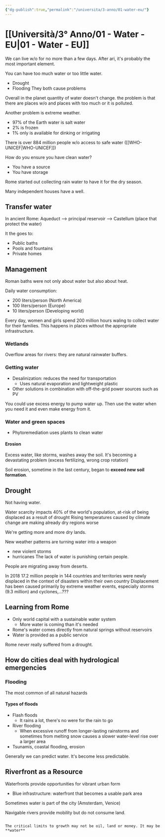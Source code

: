 ```yaml
---
{"dg-publish":true,"permalink":"/universita/3-anno/01-water-eu/"}
---
```


# [[Università/3° Anno/01 - Water - EU\|01 - Water - EU]]



We can live w/o for no more than a few days. After ari, it's probably the most important element.

You can have too much water or too little water.
- Drought
- Flooding
They both cause problems

Overall in the planet quantity of water doesn't change. 
the problem is that there are places w/o and places with too much or it is polluted.

Another problem is extreme weather. 

- 97% of the Earth water is salt water
- 2% is frozen
- 1% only is available for dinking or irrigating

There is over 884 million people w/o access to safe water ([[WHO-UNICEF\|WHO-UNICEF]])

How do you ensure you have clean water?
- You have a source
- You have storage

Rome started out collecting rain water to have it for the dry season.

Many independent houses have a well.

## Transfer water


In ancient Rome:
Aqueduct --> principal reservoir --> Castellum (place that protect the water)

It the goes to:
- Public baths
- Pools and fountains
- Private homes

## Management

Roman baths were not only about water but also about heat.

Daily water consumption:
- 200 liters/person (North America)
- 100 liters/person (Europe)
- 10 liters/person (Developing world)

Every day, women and girls spend 200 million hours waling to collect water for their families. This happens in places without the appropriate infrastructure.



### Wetlands

Overflow areas for rivers: they are natural rainwater buffers.

### Getting water

- Desalinization: reduces the need for transportation
	- Uses natural evaporation and lightweight plastic
- Other solutions in combination with off-the-grid power sources such as PV

You could use excess energy to pump water up. Then use the water when you need it and even make energy from it.

### Water and green spaces

- Phytoremediation uses plants to clean water

#### Erosion

Excess water, like storms, washes away the soil. 
It's becoming a devastating problem (excess fertilizing, wrong crop rotation)

Soil erosion, sometime in the last century, began to **exceed new soil formation**.

## Drought

Not having water.


Water scarcity impacts 40% of the world's population, at-risk of being displaced as a result of drought
Rising temperatures caused by climate change are making already dry regions worse

We're getting more and more dry lands.

New weather patterns are turning water into a weapon
- new violent storms
- hurricanes
The lack of water is punishing certain people.

People are migrating away from deserts.

In 2018 17.2 million people in 144 countries and territories were newly displaced in the context of disasters within their own country
Displacement has been caused primarily by extreme weather events, especially storms (9.3 million) and cyclones,...???


## Learning from Rome

- Only world capital with a sustainable water system
	- More water is coming than it's needed
- Rome's water comes directly from natural springs without reservoirs
- Water is provided as a public service

Rome never really suffered from a drought.

## How do cities deal with hydrological emergencies

### Flooding

The most common of all natural hazards

#### Types of floods

- Flash floods
	- It rains a lot, there's no were for the rain to go
- River flooding
	- When excessive runoff from longer-lasting rainstorms and sometimes from melting snow causes a slower water-level rise over a larger area
- Tsunamis, coastal flooding, erosion

Generally we can predict water. It's become less predictable.

## Riverfront as a Resource

Waterfronts provide opportunities for vibrant urban form

- Blue infrastructure: waterfront that becomes a usable park area

Sometimes water is part of the city (Amsterdam, Venice)


Navigable rivers provide mobility but do not consume land.


```ad-attention

The critical limits to growth may not be oil, land or money. It may be **water**
```















